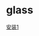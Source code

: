 # glass

[安装1](itms-services://?action=download-manifest&url=https://raw.githubusercontent.com/qnlpkuge1/glass/master/src/main/resources/static/ys.plist)
